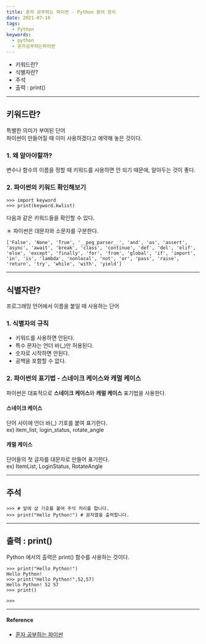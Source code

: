 ```yaml
---
title: 혼자 공부하는 파이썬 - Python 용어 정리
date: 2021-07-16
tags:
  - Python
keywords:
  - python
  - 혼자공부하는파이썬
---
```


- 키워드란?
- 식별자란?
- 주석
- 출력 : print()

---

## 키워드란?

특별한 의미가 부여된 단어  
파이썬이 만들어질 때 이미 사용하겠다고 예약해 놓은 것이다.

### 1. 왜 알아야할까?

변수나 함수의 이름을 정할 때 키워드를 사용하면 안 되기 때문에, 알아두는 것이 좋다.

### 2. 파이썬의 키워드 확인해보기

```{.python}
>>> import keyword
>>> print(keyword.kwlist)
```

다음과 같은 키워드들을 확인할 수 있다.

＊ 파이썬은 대문자와 소문자를 구분한다.

```{.python}
['False', 'None', 'True', '__peg_parser__', 'and', 'as', 'assert', 'async', 'await', 'break', 'class', 'continue', 'def', 'del', 'elif', 'else', 'except', 'finally', 'for', 'from', 'global', 'if', 'import', 'in', 'is', 'lambda', 'nonlocal', 'not', 'or', 'pass', 'raise', 'return', 'try', 'while', 'with', 'yield']
```

---

## 식별자란?

프로그래밍 언어에서 이름을 붙일 때 사용하는 단어

### 1. 식별자의 규칙

- 키워드를 사용하면 안된다.
- 특수 문자는 언더 바(\_)만 허용된다.
- 숫자로 시작하면 안된다.
- 공백을 포함할 수 없다.

### 2. 파이썬의 표기법 - 스네이크 케이스와 캐멀 케이스

파이썬은 대표적으로 **스네이크 케이스**와 **캐멀 케이스** 표기법을 사용한다.

#### 스네이크 케이스

단어 사이에 언더 바(\_) 기호를 붙여 표기한다.  
 ex) item_list, login_status, rotate_angle

#### 캐멀 케이스

단어들의 첫 글자를 대문자로 만들어 표기한다.  
 ex) ItemList, LoginStatus, RotateAngle

---

## 주석

```{.python}
>>> # 앞에 샵 기호를 붙여 주석 처리를 합니다.
>>> print("Hello Python!") # 문자열을 출력합니다.
```

---

## 출력 : print()

Python 에서의 출력은 print() 함수를 사용하는 것이다.

```{.python}
>>> print("Hello Python!")
Hello Python!
>>> print("Hello Python!",52,57)
Hello Python! 52 57
>>> print()

>>>
```

---

#### Reference

- [혼자 공부하는 파이썬](https://www.hanbit.co.kr/store/books/look.php?p_code=B2587075793)

